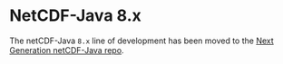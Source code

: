 # NetCDF-Java 8.x

The netCDF-Java `8.x` line of development has been moved to the [Next Generation netCDF-Java repo](https://github.com/Unidata/netcdf-java-ng/tree/main).
